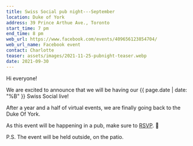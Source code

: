 ```yaml
---
title: Swiss Social pub night---September
location: Duke of York
address: 39 Prince Arthue Ave., Toronto
start_time: 7 pm
end_time: 8 pm
web_url: https://www.facebook.com/events/409656123854704/
web_url_name: Facebook event
contact: Charlotte
teaser: assets/images/2021-11-25-pubnight-teaser.webp
date: 2021-09-30
---
```


Hi everyone!

We are excited to announce that we will be having our {{ page.date | date: "%B"
}} Swiss Social live!

After a year and a half of virtual events, we are finally going back to the
Duke Of York.

As this event will be happening in a pub, make sure to [RSVP].
:slightly_smiling_face:

P.S. The event will be held outside, on the patio.

[rsvp]: <{{ page.web_url }}>
